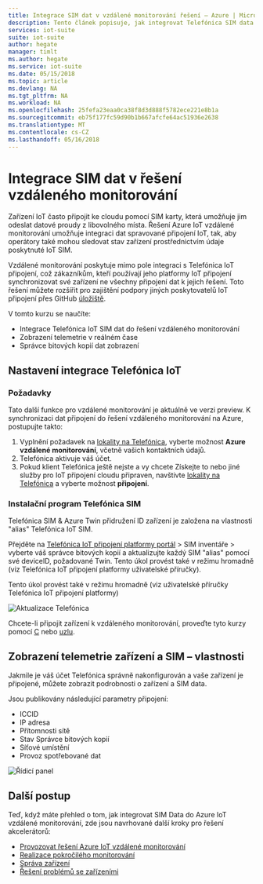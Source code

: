 ```yaml
---
title: Integrace SIM dat v vzdálené monitorování řešení – Azure | Microsoft Docs
description: Tento článek popisuje, jak integrovat Telefónica SIM data do řešení vzdáleného monitorování.
services: iot-suite
suite: iot-suite
author: hegate
manager: timlt
ms.author: hegate
ms.service: iot-suite
ms.date: 05/15/2018
ms.topic: article
ms.devlang: NA
ms.tgt_pltfrm: NA
ms.workload: NA
ms.openlocfilehash: 25fefa23eaa0ca38f8d3d888f5782ece221e8b1a
ms.sourcegitcommit: eb75f177fc59d90b1b667afcfe64ac51936e2638
ms.translationtype: MT
ms.contentlocale: cs-CZ
ms.lasthandoff: 05/16/2018
---
```

# <a name="integrate-sim-data-in-the-remote-monitoring-solution"></a>Integrace SIM dat v řešení vzdáleného monitorování

Zařízení IoT často připojit ke cloudu pomocí SIM karty, která umožňuje jim odeslat datové proudy z libovolného místa. Řešení Azure IoT vzdálené monitorování umožňuje integraci dat spravované připojení IoT, tak, aby operátory také mohou sledovat stav zařízení prostřednictvím údaje poskytnuté IoT SIM.

Vzdálené monitorování poskytuje mimo pole integraci s Telefónica IoT připojení, což zákazníkům, kteří používají jeho platformy IoT připojení synchronizovat své zařízení ne všechny připojení dat k jejich řešení. Toto řešení můžete rozšířit pro zajištění podpory jiných poskytovatelů IoT připojení přes GitHub [úložiště](http://github.com/Azure/azure-iot-pcs-remote-monitoring-dotnet).

V tomto kurzu se naučíte:

* Integrace Telefónica IoT SIM dat do řešení vzdáleného monitorování
* Zobrazení telemetrie v reálném čase
* Správce bitových kopií dat zobrazení

## <a name="telefnica-iot-integration-setup"></a>Nastavení integrace Telefónica IoT

### <a name="prerequisites"></a>Požadavky

Tato další funkce pro vzdálené monitorování je aktuálně ve verzi preview. K synchronizaci dat připojení do řešení vzdáleného monitorování na Azure, postupujte takto:

1. Vyplnění požadavek na [lokality na Telefónica](https://iot.Telefónica.com/contact), vyberte možnost **Azure vzdálené monitorování**, včetně vašich kontaktních údajů.
2. Telefónica aktivuje váš účet.
3. Pokud klient Telefónica ještě nejste a vy chcete Získejte to nebo jiné služby pro IoT připojení cloudu připraven, navštivte [lokality na Telefónica](https://iot.Telefónica.com/contact) a vyberte možnost **připojení**.

### <a name="telefnica-sim-setup"></a>Instalační program Telefónica SIM
Telefónica SIM & Azure Twin přidružení ID zařízení je založena na vlastnosti "alias" Telefónica IoT SIM. 

Přejděte na [Telefónica IoT připojení platformy portál](https://m2m-movistar-es.telefonica.com/) > SIM inventáře > vyberte váš správce bitových kopií a aktualizujte každý SIM "alias" pomocí své deviceID, požadované Twin. Tento úkol provést také v režimu hromadně (viz Telefónica IoT připojení platformy uživatelské příručky).

Tento úkol provést také v režimu hromadně (viz uživatelské příručky Telefónica IoT připojení platformy)

![Aktualizace Telefónica](media/iot-suite-remote-monitoring-telefonica/telefonica_site.png)

Chcete-li připojit zařízení k vzdáleného monitorování, proveďte tyto kurzy pomocí [C](iot-suite-connecting-devices-linux.md) nebo [uzlu](iot-suite-connecting-devices-node.md). 

## <a name="view-device-telemetry-and-sim-properties"></a>Zobrazení telemetrie zařízení a SIM – vlastnosti

Jakmile je váš účet Telefónica správně nakonfigurován a vaše zařízení je připojené, můžete zobrazit podrobnosti o zařízení a SIM data.

Jsou publikovány následující parametry připojení:

* ICCID
* IP adresa
* Přítomnosti sítě
* Stav Správce bitových kopií
* Síťové umístění
* Provoz spotřebované dat

![Řídicí panel](media/iot-suite-remote-monitoring-telefonica/dashboard.png)

## <a name="next-steps"></a>Další postup

Teď, když máte přehled o tom, jak integrovat SIM Data do Azure IoT vzdálené monitorování, zde jsou navrhované další kroky pro řešení akcelerátorů:

* [Provozovat řešení Azure IoT vzdálené monitorování](iot-suite-remote-monitoring-explore.md)
* [Realizace pokročilého monitorování](iot-suite-remote-monitoring-monitor.md)
* [Správa zařízení](iot-suite-remote-monitoring-manage.md)
* [Řešení problémů se zařízeními](iot-suite-remote-monitoring-maintain.md)

